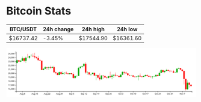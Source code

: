 # Bitcoin Stats

BTC/USDT|24h change|24h high|24h low|
|---|---|---|---|
|$16737.42|-3.45%|$17544.90|$16361.60|

<img src="./chart.svg">
